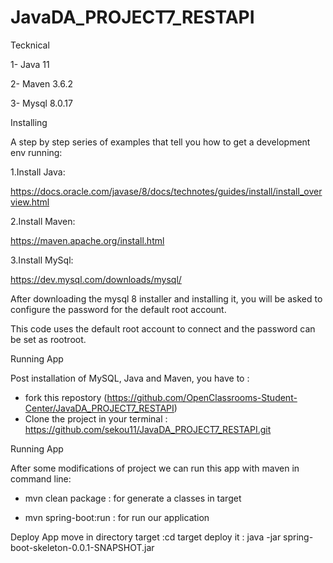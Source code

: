 # JavaDA_PROJECT7_RESTAPI


Tecknical



1- Java 11

2- Maven 3.6.2

3- Mysql 8.0.17

Installing

A step by step series of examples that tell you how to get a development env running:

1.Install Java:

https://docs.oracle.com/javase/8/docs/technotes/guides/install/install_overview.html

2.Install Maven:

https://maven.apache.org/install.html

3.Install MySql:

https://dev.mysql.com/downloads/mysql/

After downloading the mysql 8 installer and installing it, you will be asked to configure the password for the default root account.

This code uses the default root account to connect and the password can be set as rootroot. 





Running App

Post installation of MySQL, Java and Maven, you have to :

- fork this repostory (https://github.com/OpenClassrooms-Student-Center/JavaDA_PROJECT7_RESTAPI) 
- Clone the project in your terminal : https://github.com/sekou11/JavaDA_PROJECT7_RESTAPI.git




Running App

After some modifications of project we can run this app with maven in command line:
- mvn clean package : for generate a classes in target

- mvn spring-boot:run : for run our application

Deploy App
 move in directory target :cd target
 deploy it : java -jar spring-boot-skeleton-0.0.1-SNAPSHOT.jar
